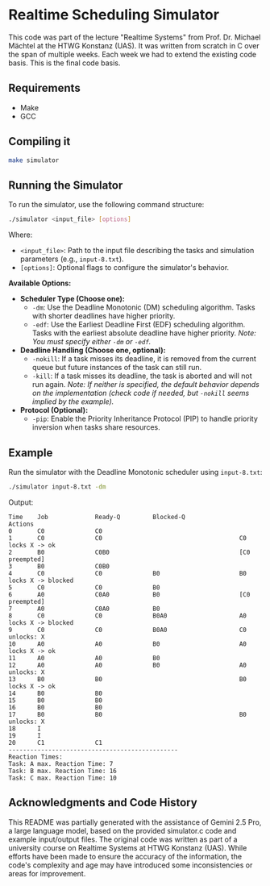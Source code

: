 # Realtime Scheduling Simulator

This code was part of the lecture "Realtime Systems" from Prof. Dr. Michael Mächtel at the HTWG Konstanz (UAS).
It was written from scratch in C over the span of multiple weeks. Each week we had to extend the existing code basis. This is the final code basis.

## Requirements

- Make
- GCC

## Compiling it

```bash
make simulator
```

## Running the Simulator

To run the simulator, use the following command structure:

```bash
./simulator <input_file> [options]
```

Where:

- `<input_file>`: Path to the input file describing the tasks and simulation parameters (e.g., `input-8.txt`).
- `[options]`: Optional flags to configure the simulator's behavior.

**Available Options:**

- **Scheduler Type (Choose one):**
  - `-dm`: Use the Deadline Monotonic (DM) scheduling algorithm. Tasks with shorter deadlines have higher priority.
  - `-edf`: Use the Earliest Deadline First (EDF) scheduling algorithm. Tasks with the earliest absolute deadline have higher priority.
    *Note: You must specify either `-dm` or `-edf`.*
- **Deadline Handling (Choose one, optional):**
  - `-nokill`: If a task misses its deadline, it is removed from the current queue but future instances of the task can still run.
  - `-kill`: If a task misses its deadline, the task is aborted and will not run again.
    *Note: If neither is specified, the default behavior depends on the implementation (check code if needed, but `-nokill` seems implied by the example).*
- **Protocol (Optional):**
  - `-pip`: Enable the Priority Inheritance Protocol (PIP) to handle priority inversion when tasks share resources.

## Example

Run the simulator with the Deadline Monotonic scheduler using `input-8.txt`:

```bash
./simulator input-8.txt -dm
```

Output:

```text
Time    Job             Ready-Q         Blocked-Q               Actions
0       C0              C0
1       C0              C0                                      C0 locks X -> ok
2       B0              C0B0                                    [C0 preempted]
3       B0              C0B0
4       C0              C0              B0                      B0 locks X -> blocked
5       C0              C0              B0
6       A0              C0A0            B0                      [C0 preempted]
7       A0              C0A0            B0
8       C0              C0              B0A0                    A0 locks X -> blocked
9       C0              C0              B0A0                    C0 unlocks: X
10      A0              A0              B0                      A0 locks X -> ok
11      A0              A0              B0
12      A0              A0              B0                      A0 unlocks: X
13      B0              B0                                      B0 locks X -> ok
14      B0              B0
15      B0              B0
16      B0              B0
17      B0              B0                                      B0 unlocks: X
18      I
19      I
20      C1              C1
-----------------------------------------------
Reaction Times: 
Task: A max. Reaction Time: 7
Task: B max. Reaction Time: 16
Task: C max. Reaction Time: 10
```

## Acknowledgments and Code History

This README was partially generated with the assistance of Gemini 2.5 Pro, a large language model, based on the provided simulator.c code and example input/output files. The original code was written as part of a university course on Realtime Systems at HTWG Konstanz (UAS). While efforts have been made to ensure the accuracy of the information, the code's complexity and age may have introduced some inconsistencies or areas for improvement.
